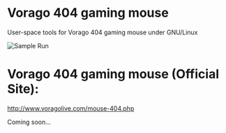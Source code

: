 # Vorago 404 gaming mouse

User-space tools for Vorago 404 gaming mouse under GNU/Linux

![Sample Run](https://github.com/tuxkernel/vorago-gaming-mouse-404/blob/master/images/00.png)

# Vorago 404 gaming mouse (Official Site):

http://www.voragolive.com/mouse-404.php

Coming soon...
